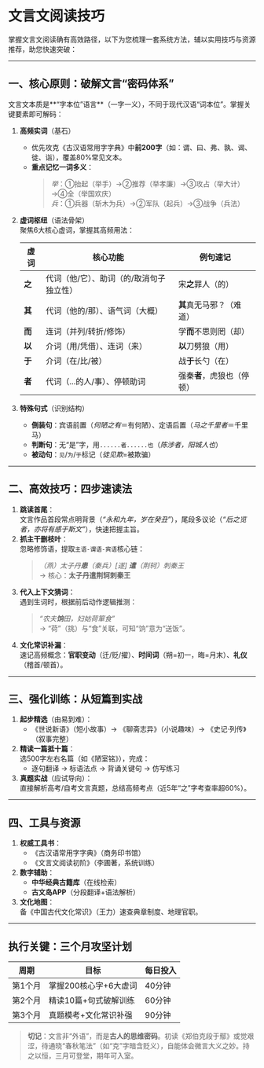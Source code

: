 # 文言文阅读技巧

掌握文言文阅读确有高效路径，以下为您梳理一套系统方法，辅以实用技巧与资源推荐，助您快速突破：

---

## **一、核心原则：破解文言“密码体系”**

文言文本质是**“字本位”语言**（一字一义），不同于现代汉语“词本位”。掌握关键要素即可解码：

1. **高频实词**（基石）  
   - 优先攻克《古汉语常用字字典》中**前200字**（如：谓、曰、弗、孰、谒、徙、诣），覆盖80%常见文本。
   - **重点记忆一词多义**：  
     > *举*：①抬起（举手）→②推荐（举孝廉）→③攻占（举大计）→④全（举国欢庆）  
     > *兵*：①兵器（斩木为兵）→②军队（起兵）→③战争（兵法）

2. **虚词枢纽**（语法骨架）  
   聚焦6大核心虚词，掌握其高频用法：  

   | 虚词 | 核心功能          | 例句速记              |
   |------|-------------------|-----------------------|
   | **之** | 代词（他/它）、助词（的/取消句子独立性） | 宋**之**罪人（的） |
   | **其** | 代词（他的/那）、语气词（大概） | **其**真无马邪？（难道） |
   | **而** | 连词（并列/转折/修饰） | 学**而**不思则罔（却） |
   | **以** | 介词（用/凭借）、连词（来） | **以**刀劈狼（用） |
   | **于** | 介词（在/比/被） | 战**于**长勺（在） |
   | **者** | 代词（...的人/事）、停顿助词 | 强秦**者**，虎狼也（停顿） |

3. **特殊句式**（识别结构）  
   - **倒装句**：宾语前置（*何陋之有*＝有何陋）、定语后置（*马之千里者*＝千里马）
   - **判断句**：无“是”字，用`......者......也`（*陈涉者，阳城人也*）
   - **被动句**：`见`/`为`/`于`标记（*徒见欺*=被欺骗）

---

## **二、高效技巧：四步速读法**

1. **跳读首尾**：  
   文言作品首段常点明背景（*“永和九年，岁在癸丑”*），尾段多议论（*“后之览者，亦将有感于斯文”*），快速把握主旨。
2. **抓主干删枝叶**：  
   忽略修饰语，提取`主语-谓语-宾语`核心链：  
   > *（燕）太子丹**患**（秦兵）[遂] **遣**（荆轲）刺秦王*  
   → 核心：**太子丹遣荆轲刺秦王**
3. **代入上下文猜词**：  
   遇到生词时，根据前后动作逻辑推测：  
   > *“农夫**饷**田，妇姑荷箪食”*  
   → “荷”（挑）与“食”关联，可知“饷”意为“送饭”。
4. **文化常识补漏**：  
   速记高频概念：**官职变动**（迁/贬/擢）、**时间词**（朔=初一，晦=月末）、**礼仪**（稽首/顿首）。

---

## **三、强化训练：从短篇到实战**

1. **起步精选**（由易到难）：  
   - 《世说新语》（短小故事）→ 《聊斋志异》（小说趣味）→ 《史记·列传》（叙事完整）
2. **精读一篇抵十篇**：  
   选500字左右名篇（如《陋室铭》），完成：  
   - 逐句翻译 → 标语法点 → 背诵关键句 → 仿写练习
3. **真题实战**（应试导向）：  
   直接解析高考/自考文言真题，总结高频考点（近5年“之”字考查率超60%）。

---

## **四、工具与资源**

1. **权威工具书**：  
   - 《古汉语常用字字典》（商务印书馆）  
   - 《文言文阅读初阶》（李圃著，系统训练）
2. **数字辅助**：  
   - **中华经典古籍库**（在线检索）  
   - **古文岛APP**（分段翻译+语法解析）
3. **文化地图**：  
   备《中国古代文化常识》（王力）速查典章制度、地理官职。

---

## **执行关键：三个月攻坚计划**

| 周期   | 目标                     | 每日投入 |
|--------|--------------------------|----------|
| 第1个月 | 掌握200核心字+6大虚词    | 40分钟   |
| 第2个月 | 精读10篇+句式破解训练    | 60分钟   |
| 第3个月 | 真题模考+文化常识补强    | 90分钟   |

> **切记**：文言非“外语”，而是**古人的思维密码**。初读《郑伯克段于鄢》或觉艰涩，待通晓“春秋笔法”（如“克”字暗含贬义），自能体会微言大义之妙。持之以恒，三月可登堂，期年可入室。
